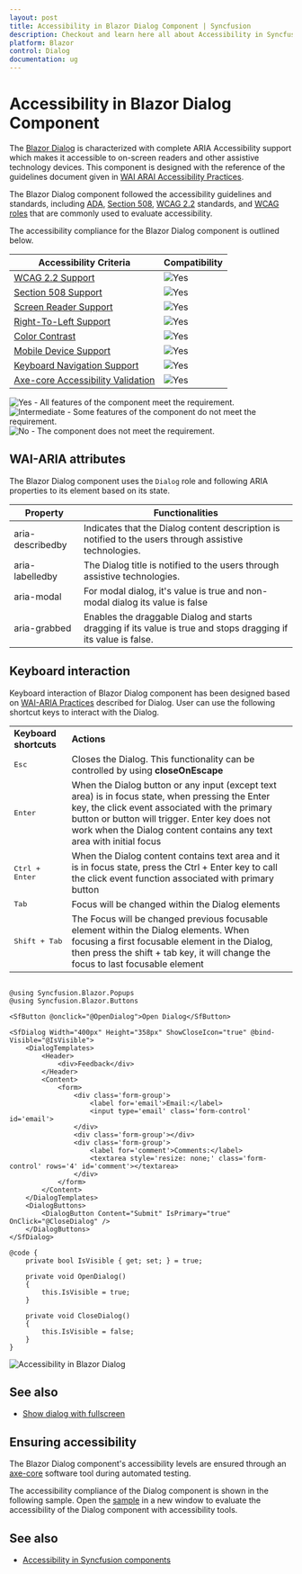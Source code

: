 ```yaml
---
layout: post
title: Accessibility in Blazor Dialog Component | Syncfusion
description: Checkout and learn here all about Accessibility in Syncfusion Blazor Dialog component and much more.
platform: Blazor
control: Dialog
documentation: ug
---
```


# Accessibility in Blazor Dialog Component

The [Blazor Dialog](https://www.syncfusion.com/blazor-components/blazor-modal-dialog) is characterized with complete ARIA Accessibility support which makes it accessible to on-screen readers and other assistive technology devices. This component is designed with the reference of the guidelines document given in [WAI ARAI Accessibility Practices](https://www.w3.org/WAI/ARIA/apg/#dialog_modal).

The Blazor Dialog component followed the accessibility guidelines and standards, including [ADA](https://www.ada.gov/), [Section 508](https://www.section508.gov/), [WCAG 2.2](https://www.w3.org/TR/WCAG22/) standards, and [WCAG roles](https://www.w3.org/TR/wai-aria/#roles) that are commonly used to evaluate accessibility.

The accessibility compliance for the Blazor Dialog component is outlined below.

| Accessibility Criteria | Compatibility |
| -- | -- |
| [WCAG 2.2 Support](../common/accessibility#accessibility-standards) | <img src="https://cdn.syncfusion.com/content/images/documentation/full.png" alt="Yes"> |
| [Section 508 Support](../common/accessibility#accessibility-standards) | <img src="https://cdn.syncfusion.com/content/images/documentation/full.png" alt="Yes"> |
| [Screen Reader Support](../common/accessibility#screen-reader-support) | <img src="https://cdn.syncfusion.com/content/images/documentation/full.png" alt="Yes"> |
| [Right-To-Left Support](../common/accessibility#right-to-left-support) | <img src="https://cdn.syncfusion.com/content/images/documentation/full.png" alt="Yes"> |
| [Color Contrast](../common/accessibility#color-contrast) | <img src="https://cdn.syncfusion.com/content/images/documentation/full.png" alt="Yes"> |
| [Mobile Device Support](../common/accessibility#mobile-device-support) | <img src="https://cdn.syncfusion.com/content/images/documentation/full.png" alt="Yes"> |
| [Keyboard Navigation Support](../common/accessibility#keyboard-navigation-support) | <img src="https://cdn.syncfusion.com/content/images/documentation/full.png" alt="Yes"> |
| [Axe-core Accessibility Validation](../common/accessibility#ensuring-accessibility) | <img src="https://cdn.syncfusion.com/content/images/documentation/full.png" alt="Yes"> |

<style>
    .post .post-content img {
        display: inline-block;
        margin: 0.5em 0;
    }
</style>
<div><img src="https://cdn.syncfusion.com/content/images/documentation/full.png" alt="Yes"> - All features of the component meet the requirement.</div>

<div><img src="https://cdn.syncfusion.com/content/images/documentation/partial.png" alt="Intermediate"> - Some features of the component do not meet the requirement.</div>

<div><img src="https://cdn.syncfusion.com/content/images/documentation/not-supported.png" alt="No"> - The component does not meet the requirement.</div>

## WAI-ARIA attributes

The Blazor Dialog component uses the `Dialog` role and following ARIA properties to its element based on its state.

| **Property** | **Functionalities** |
| --- | --- |
| aria-describedby | Indicates that the Dialog content description is notified to the users through assistive technologies. |
| aria-labelledby | The Dialog title is notified to the users through assistive technologies. |
| aria-modal | For modal dialog, it's value is true and non-modal dialog its value is false |
| aria-grabbed | Enables the draggable Dialog and starts dragging if its value is true and stops dragging if its value is false. |

## Keyboard interaction

Keyboard interaction of Blazor Dialog component has been designed based on [WAI-ARIA Practices](https://www.w3.org/WAI/ARIA/apg/#dialog_modal) described for Dialog. User can use the following shortcut keys to interact with the Dialog.

<!-- markdownlint-disable MD033 -->
<table>
<tr>
<td>
<b>Keyboard shortcuts</b></td><td>
<b>Actions</b></td></tr>
<tr>
<td>
<kbd>Esc</kbd></td><td>
Closes the Dialog. This functionality can be controlled by using <b>closeOnEscape</b></td></tr>
<tr>
<td>
<kbd>Enter</kbd></td><td>
When the Dialog button or any input (except text area) is in focus state, when
pressing the Enter key, the click event associated with the primary button or button will
trigger. Enter key does not work when the Dialog content contains any text area with
initial focus</td></tr>
<tr>
<td>
<kbd>Ctrl + Enter</kbd></td><td>
When the Dialog content contains text area and it is in focus state, press the Ctrl + Enter
key to call the click event
function associated with primary button</td></tr>
<tr>
<td>
<kbd>Tab</kbd></td><td>
Focus will be changed within the Dialog elements</td></tr>
<tr>
<td>
<kbd>Shift + Tab</kbd></td><td>
The Focus will be changed previous focusable element within the Dialog elements. When focusing a
first focusable element in the Dialog, then press the shift + tab key, it will change the focus
to last focusable element</td></tr>
</table>

```cshtml

@using Syncfusion.Blazor.Popups
@using Syncfusion.Blazor.Buttons

<SfButton @onclick="@OpenDialog">Open Dialog</SfButton>

<SfDialog Width="400px" Height="358px" ShowCloseIcon="true" @bind-Visible="@IsVisible">
    <DialogTemplates>
        <Header>
            <div>Feedback</div>
        </Header>
        <Content>
            <form>
                <div class='form-group'>
                    <label for='email'>Email:</label>
                    <input type='email' class='form-control' id='email'>
                </div>
                <div class='form-group'></div>
                <div class='form-group'>
                    <label for='comment'>Comments:</label>
                    <textarea style='resize: none;' class='form-control' rows='4' id='comment'></textarea>
                </div>
            </form>
        </Content>
    </DialogTemplates>
    <DialogButtons>
        <DialogButton Content="Submit" IsPrimary="true" OnClick="@CloseDialog" />
    </DialogButtons>
</SfDialog>

@code {
    private bool IsVisible { get; set; } = true;

    private void OpenDialog()
    {
        this.IsVisible = true;
    }

    private void CloseDialog()
    {
        this.IsVisible = false;
    }
}

```



![Accessibility in Blazor Dialog](./images/blazor-dialog-accessibility.png)

## See also

* [Show dialog with fullscreen](./how-to/show-dialog-with-fullscreen)

## Ensuring accessibility

The Blazor Dialog component's accessibility levels are ensured through an [axe-core](https://www.npmjs.com/package/axe-core) software tool during automated testing.

The accessibility compliance of the Dialog component is shown in the following sample. Open the [sample](https://blazor.syncfusion.com/accessibility/dialog) in a new window to evaluate the accessibility of the Dialog component with accessibility tools.

## See also

* [Accessibility in Syncfusion components](../common/accessibility)